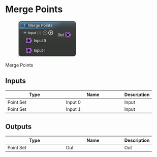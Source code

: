 # Merge Points

<div align="left" data-full-width="false">

<figure><img src="Merge_Points.png" alt=""><figcaption></figcaption></figure>

</div>

Merge Points

## Inputs

<table>
<thead><tr><th width="170">Type</th><th width="170">Name</th><th>Description</th></tr></thead>
<tbody>
<tr><td>Point Set</td><td>Input 0</td><td>Input</td></tr>
<tr><td>Point Set</td><td>Input 1</td><td>Input</td></tr>
</tbody>
</table>

## Outputs

<table>
<thead><tr><th width="170">Type</th><th width="170">Name</th><th>Description</th></tr></thead>
<tbody>
<tr><td>Point Set</td><td>Out</td><td>Out</td></tr>
</tbody>
</table>